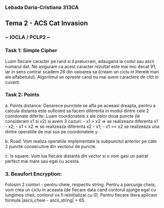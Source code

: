 ### Lebada Daria-Cristiana 313CA

## Tema 2 - ACS Cat Invasion
### ~ IOCLA / PCLP2 ~

### Task 1: Simple Cipher
Luam fiecare caracter pe rand si il prelucram, adaugand la codul sau ascii numarul
dat. Ne asiguram ca acest caracter rezultat este mai mic decat 91, iar in sens
contrar scadem 26 din valoarea sa (cream un ciclu in literele mari ale alfabetului).
Algoritmul se opreste cand nu mai avem caractere de citit in cuvant.

### Task 2: Points
a. Points distance:
Deoarece punctele se afla pe aceeasi dreapta, pentru a calcula distanta este suficient
sa facem diferenta in modul dintre cele 2 coordonate diferite.
Luam coordonatele x ale celor doua puncte (le consideram x1 si x2) si avem 3 cazuri:
    - x1 > x2 => se realizeaza diferenta x1 - x2;
    - x1 < x2 => se realizeaza diferenta x2 - x1;
    - x1 == x2 se realizeaza una dintre operatiile de mai sus pe coordonatele y.

b. Road:
Vom realiza operatiile implementate la subpunctul anterior pe cate 2 puncte consecutive
din vectorul de puncte.

c. Is square:
Vom lua fiecare distanta din vector si o vom gasi un patrat perfect mai mare sau egal cu
acesta.

### 3. Beaufort Encryption:
Folosim 2 contori - pentru cheie, respectiv string. Pentru a parcurge cheia, vom crea un
ciclu in aceasta (de fiecare data cand contorul ajunge egal cu lungimea cheii, contorul
va fi reinitializat cu 0). Pentru fiecare litera aplicam formula |ascii_cheie - ascii_string| + 65.
